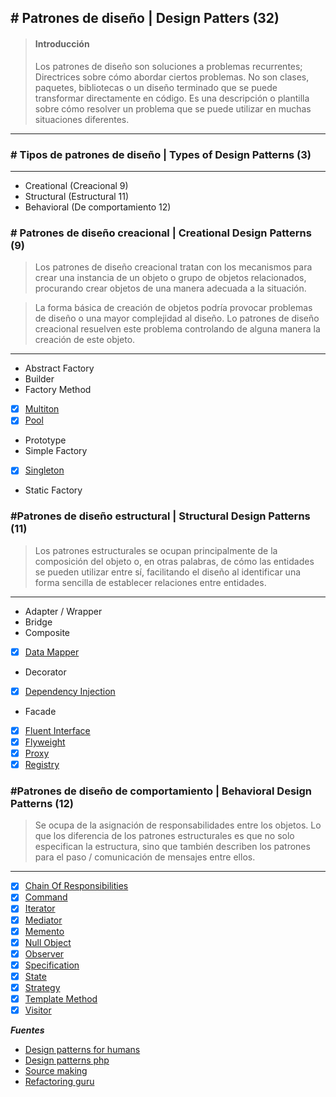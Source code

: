 ## \# Patrones de diseño | Design Patters (32)

> #### Introducción
>Los patrones de diseño son soluciones a problemas recurrentes; Directrices sobre cómo abordar ciertos problemas. No son clases, paquetes, bibliotecas o un diseño terminado que se puede transformar directamente en código. Es una descripción o plantilla sobre cómo resolver un problema que se puede utilizar en muchas situaciones diferentes.
---

### \# Tipos de patrones de diseño | Types of Design Patterns (3)
---

- Creational (Creacional 9)
- Structural (Estructural 11)
- Behavioral (De comportamiento 12)


### \# Patrones de diseño creacional | Creational Design Patterns (9)

>Los patrones de diseño creacional tratan con los mecanismos para crear una instancia de un objeto o grupo de objetos relacionados, procurando crear objetos de una manera adecuada a la situación. 

>La forma básica de creación de objetos podría provocar problemas de diseño o una mayor complejidad al diseño. Lo patrones de diseño creacional resuelven este problema controlando de alguna manera la creación de este objeto.


---

- Abstract Factory
- Builder
- Factory Method
- [x] [Multiton](https://github.com/shortymolinari/Design-Patterns/tree/master/DesignPatterns/Creational/Multiton "Multiton")
- [x] [Pool](https://github.com/shortymolinari/Design-Patterns/tree/master/DesignPatterns/Creational/Pool "Pool")
- Prototype
- Simple Factory
- [x] [Singleton](https://github.com/shortymolinari/Design-Patterns/tree/master/DesignPatterns/Creational/Singleton "Singleton")
- Static Factory


### \#Patrones de diseño estructural | Structural Design Patterns (11)

> Los patrones estructurales se ocupan principalmente de la composición del objeto o, en otras palabras, de cómo las entidades se pueden utilizar entre sí, facilitando el diseño al identificar una forma sencilla de establecer relaciones entre entidades.

---


- Adapter / Wrapper
- Bridge
- Composite
- [x] [Data Mapper](https://github.com/shortymolinari/Design-Patterns/tree/master/DesignPatterns/Structural/DataMapper)
- Decorator
- [x] [Dependency Injection](https://github.com/shortymolinari/Design-Patterns/tree/master/DesignPatterns/Structural/DependencyInjection)
- Facade
- [x] [Fluent Interface](https://github.com/shortymolinari/Design-Patterns/tree/master/DesignPatterns/Structural/FluentInterface "Fluent Interface")
- [x] [Flyweight](https://github.com/shortymolinari/Design-Patterns/tree/master/DesignPatterns/Structural/Flyweight "Flyweight")
- [x] [Proxy](https://github.com/shortymolinari/Design-Patterns/tree/master/DesignPatterns/Structural/Proxy "Proxy")
- [x] [Registry](https://github.com/shortymolinari/Design-Patterns/tree/master/DesignPatterns/Structural/Registry "Registry")

### \#Patrones de diseño de comportamiento | Behavioral Design Patterns (12)

>Se ocupa de la asignación de responsabilidades entre los objetos. Lo que los diferencia de los patrones estructurales es que no solo especifican la estructura, sino que también describen los patrones para el paso / comunicación de mensajes entre ellos. 
___


- [x] [Chain Of Responsibilities](https://github.com/shortymolinari/Design-Patterns/tree/master/DesignPatterns/Behavioral/Command)
- [x] [Command](https://github.com/shortymolinari/Design-Patterns/tree/master/DesignPatterns/Behavioral/Command)
- [x] [Iterator](https://github.com/shortymolinari/Design-Patterns/tree/master/DesignPatterns/Behavioral/Iterator)
- [x] [Mediator](https://github.com/shortymolinari/Design-Patterns/tree/master/DesignPatterns/Behavioral/Mediator)
- [x] [Memento](https://github.com/shortymolinari/Design-Patterns/tree/master/DesignPatterns/Behavioral/Memento)
- [x] [Null Object](https://github.com/shortymolinari/Design-Patterns/tree/master/DesignPatterns/Behavioral/NullObject)
- [x] [Observer](https://github.com/shortymolinari/Design-Patterns/tree/master/DesignPatterns/Behavioral/Observer)
- [x] [Specification](https://github.com/shortymolinari/Design-Patterns/tree/master/DesignPatterns/Behavioral/Specification)
- [x] [State](https://github.com/shortymolinari/Design-Patterns/tree/master/DesignPatterns/Behavioral/State)
- [x] [Strategy](https://github.com/shortymolinari/Design-Patterns/tree/master/DesignPatterns/Behavioral/Strategy)
- [x] [Template Method](https://github.com/shortymolinari/Design-Patterns/tree/master/DesignPatterns/Behavioral/TemplateMethod)
- [x] [Visitor](https://github.com/shortymolinari/Design-Patterns/tree/master/DesignPatterns/Behavioral/Visitor)

***Fuentes***

- [Design patterns for humans](https://github.com/kamranahmedse/design-patterns-for-humans)
- [Design patterns php](https://designpatternsphp.readthedocs.io/en/latest/README.html)
- [Source making](https://sourcemaking.com/design_patterns/)
- [Refactoring guru](https://refactoring.guru/design-patterns)
